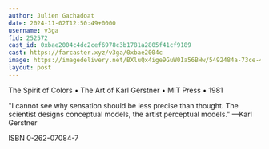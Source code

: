 ```yaml
---
author: Julien Gachadoat
date: 2024-11-02T12:50:49+0000
username: v3ga
fid: 252572
cast_id: 0xbae2004c4dc2cef6978c3b1781a2805f41cf9189
cast: https://farcaster.xyz/v3ga/0xbae2004c
image: https://imagedelivery.net/BXluQx4ige9GuW0Ia56BHw/5492484a-73ce-4475-e2fb-1f67056bcb00/original
layout: post
---
```


The Spirit of Colors • The Art of Karl Gerstner • MIT Press • 1981

"I cannot see why sensation should be less precise than thought. The scientist designs conceptual models, the artist perceptual models."
—Karl Gerstner

ISBN 0-262-07084-7

<img src='https://imagedelivery.net/BXluQx4ige9GuW0Ia56BHw/5492484a-73ce-4475-e2fb-1f67056bcb00/original' alt='' referrerpolicy='no-referrer'/>
<img src='https://imagedelivery.net/BXluQx4ige9GuW0Ia56BHw/67ad292b-8207-4e4a-b28b-072a65af4700/original' alt='' referrerpolicy='no-referrer'/>
